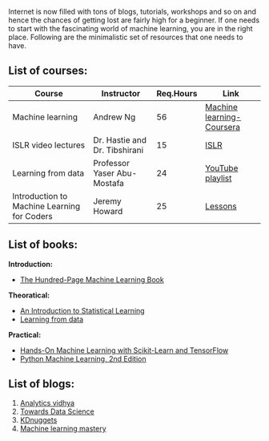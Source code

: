 Internet is now filled with tons of blogs, tutorials, workshops and so on and hence the chances of getting lost are fairly high for a beginner. If one needs to start with the fascinating world of machine learning, you are in the right place. Following are the minimalistic set of resources that one needs to have. 


## List of courses:

Course | Instructor | Req.Hours | Link |
--- | --- | --- | --- |
Machine learning  | Andrew Ng | 56 |[Machine learning-Coursera](https://www.coursera.org/learn/machine-learning)
ISLR video lectures| Dr. Hastie and Dr. Tibshirani | 15 |[ISLR](https://www.dataschool.io/15-hours-of-expert-machine-learning-videos/)
|Learning from data|Professor Yaser Abu-Mostafa|24|[YouTube playlist](https://www.youtube.com/watch?v=mbyG85GZ0PI&list=PLD63A284B7615313A)|
|Introduction to Machine Learning for Coders  |Jeremy Howard|25|[Lessons](http://course18.fast.ai/ml)|

## List of books:

**Introduction:**

 - [The Hundred-Page Machine Learning Book](http://themlbook.com/)

**Theoratical:**

 - [An Introduction to Statistical Learning](http://faculty.marshall.usc.edu/gareth-james/ISL/)
 - [Learning from data](http://amlbook.com/)

**Practical:**

 
 - [Hands-On Machine Learning with Scikit-Learn and TensorFlow](https://github.com/ageron/handson-ml)
 - [Python Machine Learning, 2nd
   Edition](https://sebastianraschka.com/books.html#python-machine-learning-2nd-edition)
    

## List of blogs:

 1. [Analytics vidhya](https://www.analyticsvidhya.com/blog/)
 2. [Towards Data Science](https://towardsdatascience.com/)
 3. [KDnuggets](https://www.kdnuggets.com/news/index.html)
 4. [Machine learning mastery](https://machinelearningmastery.com/blog)

